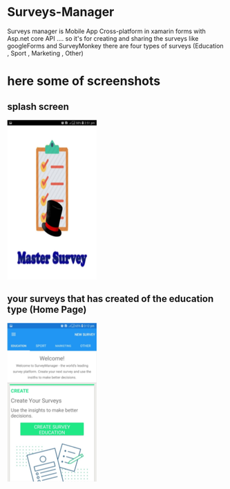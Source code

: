 # Surveys-Manager
Surveys manager is Mobile App Cross-platform in xamarin forms with Asp.net core API .... so it's for creating and sharing the surveys like googleForms and SurveyMonkey
there are four types of surveys (Education , Sport , Marketing , Other)
# here some of screenshots
## splash screen
![alt text](https://github.com/KHkhalaf/Surveys-Manager/blob/master/Helpers/splashscreen.png)
## your surveys that has created of the education type (Home Page)
![alt text](https://github.com/KHkhalaf/Surveys-Manager/blob/master/Helpers/surveyEducation.png)
